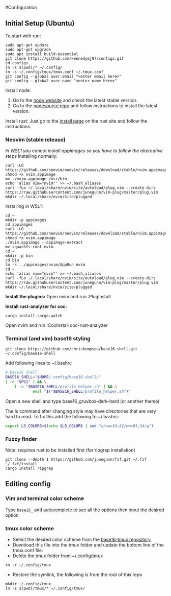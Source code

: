 #Configuration

## Initial Setup (Ubuntu)
To start with run:

```shell
sudo apt-get update
sudo apt-get upgrade
sudo apt install build-essential
git clone https://github.com/kennedymj97/configs.git
cd configs
ln -s $(pwd)/* ~/.config/
ln -s ~/.config/tmux/tmux.conf ~/.tmux.conf
git config --global user.email "<enter email here>"
git config --global user.name "<enter name here>"
```

Install node:

1. Go to the [node website](https://www.nodejs.org/en/) and check the latest stable version.
1. Go to the [nodesource repo](https://github.com/nodesource/distributions#deb) and follow instructions to install the latest version.

Install rust:
Just go to the [install page](https://www.rust-lang.org/tools/install) on the rust site and follow the instructions.

### Neovim (stable release)
*In WSL1 you cannot install appimages so you have to follow the alternative steps*
Installing normally:
```shell
curl -LO https://github.com/neovim/neovim/releases/download/stable/nvim.appimage
chmod +x nvim.appimage
mv ./nvim.appimage /usr/bin
echo 'alias vim="nvim"' >> ~/.bash_aliases
curl -fLo ~/.local/share/nvim/site/autoload/plug.vim --create-dirs https://raw.githubusercontent.com/junegunn/vim-plug/master/plug.vim
mkdir ~/.local/share/nvim/site/plugged
```

Installing in WSL1:
```shell
cd ~
mkdir -p appimages
cd appimages
curl -LO https://github.com/neovim/neovim/releases/download/stable/nvim.appimage
chmod +x nvim.appimage
./nvim.appimage --appimage-extract
mv squashfs-root nvim
cd ~
mkdir -p bin
cd bin
ln -s ../appimages/nvim/AppRun nvim
cd ~
echo 'alias vim="nvim"' >> ~/.bash_aliases
curl -fLo ~/.local/share/nvim/site/autoload/plug.vim --create-dirs https://raw.githubusercontent.com/junegunn/vim-plug/master/plug.vim
mkdir ~/.local/share/nvim/site/plugged
```
**Install the plugins:**
Open nvim and run :PlugInstall

**Install rust-analyzer for coc:**
```shell
cargo install cargo-watch
```
Open nvim and run :CocInstall coc-rust-analyzer

### Terminal (and vim) base16 styling
```shell
git clone https://github.com/chriskempson/base16-shell.git ~/.config/base16-shell
```

Add following lines to ~/.bashrc
```bash
# Base16 Shell
BASE16_SHELL="$HOME/.config/base16-shell/"
[ -n "$PS1" ] && \
    [ -s "$BASE16_SHELL/profile_helper.sh" ] && \
            eval "$("$BASE16_SHELL/profile_helper.sh")"
```

Open a new shell and type base16_gruvbox-dark-hard (or another theme)

The ls command after changing style may have directories that are very hard to read. To fix this add the following to ~/.bashrc:

```bash
export LS_COLORS=$(echo $LS_COLORS | sed "s/ow=34;42/ow=01;34/g")
```

### Fuzzy finder
Note: requires rust to be installed first (for ripgrep installation)
```shell
git clone --depth 1 https://github.com/junegunn/fzf.git ~/.fzf
~/.fzf/install
cargo install ripgrep
```

## Editing config

### Vim and terminal color scheme
Type `base16_` and autocomplete to see all the options then input the desired option

### tmux color scheme
- Select the desired color scheme from the [base16-tmux repository](https://github.com/mattdavis90/base16-tmux/tree/master/colors). 
- Download this file into the tmux folder and update the bottom line of the tmux.conf file.
- Delete the tmux folder from ~/.config/tmux
```shell
rm -r ~/.config/tmux
```
- Restore the symlink, the following is from the root of this repo
```shell
mkdir ~/.config/tmux
ln -s $(pwd)/tmux/* ~/.config/tmux/
```

